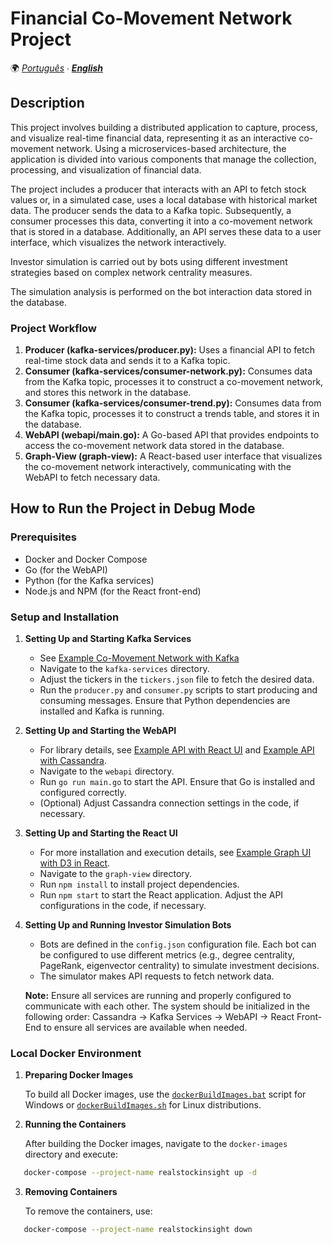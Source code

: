 # Financial Co-Movement Network Project

🌍 *[Português](README_pt.md) ∙ [**English**](README.md)*

## Description

This project involves building a distributed application to capture, process, and visualize real-time financial data, representing it as an interactive co-movement network. Using a microservices-based architecture, the application is divided into various components that manage the collection, processing, and visualization of financial data.

The project includes a producer that interacts with an API to fetch stock values or, in a simulated case, uses a local database with historical market data. The producer sends the data to a Kafka topic. Subsequently, a consumer processes this data, converting it into a co-movement network that is stored in a database. Additionally, an API serves these data to a user interface, which visualizes the network interactively.

Investor simulation is carried out by bots using different investment strategies based on complex network centrality measures.

The simulation analysis is performed on the bot interaction data stored in the database.

### Project Workflow
1. **Producer (kafka-services/producer.py):** Uses a financial API to fetch real-time stock data and sends it to a Kafka topic.
2. **Consumer (kafka-services/consumer-network.py):** Consumes data from the Kafka topic, processes it to construct a co-movement network, and stores this network in the database.
2. **Consumer (kafka-services/consumer-trend.py):** Consumes data from the Kafka topic, processes it to construct a trends table, and stores it in the database.
3. **WebAPI (webapi/main.go):** A Go-based API that provides endpoints to access the co-movement network data stored in the database.
4. **Graph-View (graph-view):** A React-based user interface that visualizes the co-movement network interactively, communicating with the WebAPI to fetch necessary data.

## How to Run the Project in Debug Mode

### Prerequisites
- Docker and Docker Compose
- Go (for the WebAPI)
- Python (for the Kafka services)
- Node.js and NPM (for the React front-end)

### Setup and Installation

1. **Setting Up and Starting Kafka Services**
   - See [Example Co-Movement Network with Kafka](https://github.com/JunioCesarFerreira/RealStockInsight/tree/main/examples/Kafka_Complex_Networks)
   - Navigate to the `kafka-services` directory.
   - Adjust the tickers in the `tickers.json` file to fetch the desired data.
   - Run the `producer.py` and `consumer.py` scripts to start producing and consuming messages. Ensure that Python dependencies are installed and Kafka is running.

2. **Setting Up and Starting the WebAPI**
   - For library details, see [Example API with React UI](https://github.com/JunioCesarFerreira/RealStockInsight/tree/main/examples/Graph_React) and [Example API with Cassandra](https://github.com/JunioCesarFerreira/RealStockInsight/tree/main/examples/Cassandra_DB).
   - Navigate to the `webapi` directory.
   - Run `go run main.go` to start the API. Ensure that Go is installed and configured correctly.
   - (Optional) Adjust Cassandra connection settings in the code, if necessary.

3. **Setting Up and Starting the React UI**
   - For more installation and execution details, see [Example Graph UI with D3 in React](https://github.com/JunioCesarFerreira/RealStockInsight/tree/main/examples/Graph_React).
   - Navigate to the `graph-view` directory.
   - Run `npm install` to install project dependencies.
   - Run `npm start` to start the React application. Adjust the API configurations in the code, if necessary.

4. **Setting Up and Running Investor Simulation Bots**
   - Bots are defined in the `config.json` configuration file. Each bot can be configured to use different metrics (e.g., degree centrality, PageRank, eigenvector centrality) to simulate investment decisions.
   - The simulator makes API requests to fetch network data.

   **Note:** Ensure all services are running and properly configured to communicate with each other. The system should be initialized in the following order: Cassandra -> Kafka Services -> WebAPI -> React Front-End to ensure all services are available when needed.

### Local Docker Environment

1. **Preparing Docker Images**

   To build all Docker images, use the [`dockerBuildImages.bat`](./dockerBuildImages.bat) script for Windows or [`dockerBuildImages.sh`](./dockerBuildImages.sh) for Linux distributions.

2. **Running the Containers**

   After building the Docker images, navigate to the `docker-images` directory and execute:

```bash
   docker-compose --project-name realstockinsight up -d
```

3. **Removing Containers**

   To remove the containers, use:

```bash
   docker-compose --project-name realstockinsight down
```